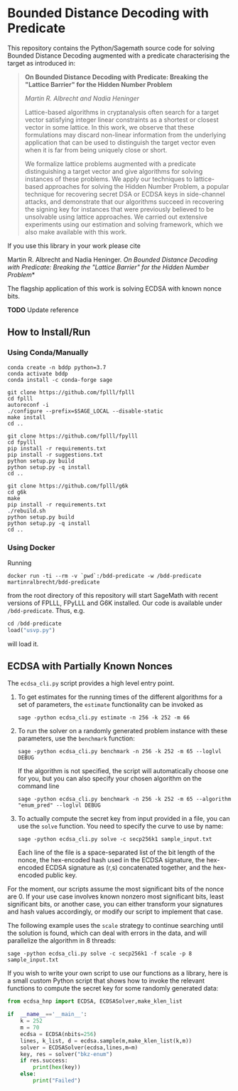 # Bounded Distance Decoding with Predicate

This repository contains the Python/Sagemath source code for solving Bounded Distance Decoding augmented with a predicate characterising the target as introduced in:

> **On Bounded Distance Decoding with Predicate: Breaking the "Lattice Barrier" for the Hidden Number Problem**  
>
> *Martin R. Albrecht and Nadia Heninger*  
>
> Lattice-based algorithms in cryptanalysis often search for a target vector satisfying integer linear constraints as a shortest or closest vector in some lattice.  In this work, we observe that these formulations may discard non-linear information from the underlying application that can be used to distinguish the target vector even when it is far from being uniquely close or short.  
>
> We formalize lattice problems augmented with a predicate distinguishing a target vector and give algorithms for solving instances of these problems. We apply our techniques to lattice-based approaches for solving the Hidden Number Problem, a popular technique for recovering secret DSA or ECDSA keys in side-channel attacks, and demonstrate that our algorithms succeed in recovering the signing key for instances that were previously believed to be unsolvable using lattice approaches. We carried out extensive experiments using our estimation and solving framework, which we also make available with this work.

If you use this library in your work please cite

  Martin R. Albrecht and Nadia Heninger. *On Bounded Distance Decoding with Predicate: Breaking the "Lattice Barrier" for the Hidden Number Problem**

The flagship application of this work is solving ECDSA with known nonce bits.

**TODO** Update reference

## How to Install/Run

### Using Conda/Manually

``` shell
conda create -n bddp python=3.7
conda activate bddp
conda install -c conda-forge sage

git clone https://github.com/fplll/fplll
cd fplll
autoreconf -i
./configure --prefix=$SAGE_LOCAL --disable-static
make install
cd ..

git clone https://github.com/fplll/fpylll
cd fpylll
pip install -r requirements.txt
pip install -r suggestions.txt
python setup.py build
python setup.py -q install
cd ..
    
git clone https://github.com/fplll/g6k
cd g6k
make
pip install -r requirements.txt
./rebuild.sh
python setup.py build
python setup.py -q install 
cd ..
```

### Using Docker

Running

``` shell
docker run -ti --rm -v `pwd`:/bdd-predicate -w /bdd-predicate martinralbrecht/bdd-predicate
```

from the root directory of this repository  will start SageMath with recent versions of FPLLL, FPyLLL and G6K installed. Our code is available under `/bdd-predicate`. Thus, e.g.

``` python
cd /bdd-predicate
load("usvp.py")
```

will load it.


## ECDSA with Partially Known Nonces

The `ecdsa_cli.py` script provides a high level entry point.

1. To get estimates for the running times of the different algorithms for a set of parameters, the `estimate` functionality can be invoked as

    ``` shell
    sage -python ecdsa_cli.py estimate -n 256 -k 252 -m 66
    ```

2. To run the solver on a randomly generated problem instance with these parameters, use the `benchmark` function:

    ``` shell
    sage -python ecdsa_cli.py benchmark -n 256 -k 252 -m 65 --loglvl DEBUG
    ```

    If the algorithm is not specified, the script will automatically choose one for you, but you can also specify your chosen algorithm on the command line

    ``` shell
    sage -python ecdsa_cli.py benchmark -n 256 -k 252 -m 65 --algorithm "enum_pred" --loglvl DEBUG
    ```

3. To actually compute the secret key from input provided in a file, you can use the `solve` function. You need to specify the curve to use by name:

    ``` shell
    sage -python ecdsa_cli.py solve -c secp256k1 sample_input.txt
    ```

    Each line of the file is a space-separated list of the bit length of the nonce, the hex-encoded hash used in the ECDSA signature, the hex-encoded ECDSA signature as (r,s) concatenated together, and the hex-encoded public key.

For the moment, our scripts assume the most significant bits of the nonce are 0. If your use case involves known nonzero most significant bits, least significant bits, or another case, you can either transform your signatures and hash values accordingly, or modify our script to implement that case.

The following example uses the `scale` strategy to continue searching until the solution is found, which can deal with errors in the data, and will parallelize the algorithm in 8 threads:

``` shell
sage -python ecdsa_cli.py solve -c secp256k1 -f scale -p 8 sample_input.txt
```

If you wish to write your own script to use our functions as a library, here is a small custom Python script that shows how to invoke the relevant functions to compute the secret key for some randomly generated data:
``` python
from ecdsa_hnp import ECDSA, ECDSASolver,make_klen_list

if  __name__=='__main__':
    k = 252
    m = 70
    ecdsa = ECDSA(nbits=256)
    lines, k_list, d = ecdsa.sample(m,make_klen_list(k,m))
    solver = ECDSASolver(ecdsa,lines,m=m)
    key, res = solver("bkz-enum")
    if res.success:
        print(hex(key))
    else:
        print("Failed")
```

